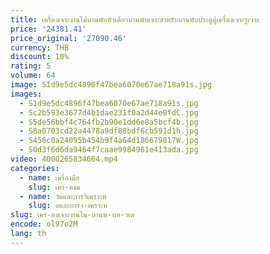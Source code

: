 ```yaml
---
title: เครื่องเจาะงานไม้บานพับหัวเดียวบานพับเจาะสําหรับบานพับประตูตู้เครื่องเจาะรูเจาะ
price: '24381.41'
price_original: '27090.46'
currency: THB
discount: 10%
rating: 5
volume: 64
image: S1d9e5dc4896f47bea6070e67ae718a91s.jpg
images:
  - S1d9e5dc4896f47bea6070e67ae718a91s.jpg
  - Sc2b593e3677d4b1dae231f0a2d44e0fdC.jpg
  - S5de56bbf4c764fb2b90e1dd6e8a5bcf4b.jpg
  - S8a0703cd22a4478a9df88bdf6cb591d1h.jpg
  - S456c0a24095b454b9f4a64d186679817W.jpg
  - S0d3f6d6da9464f7caae9984981e413ada.jpg
video: 4000265834664.mp4
categories:
  - name: เครื่องมือ
    slug: เคร-องม
  - name: วัดและการวิเคราะห์
    slug: ดและการว-เคราะห
slug: เคร-องเจาะงานไม-บานพ-บห-วเด
encode: ol97o2M
lang: th
---
```

  